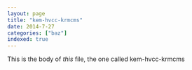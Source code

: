 ```yaml
---
layout: page
title: "kem-hvcc-krmcms"
date: 2014-7-27
categories: ["baz"]
indexed: true
---
```

This is the body of _this_ file, the one called kem-hvcc-krmcms
